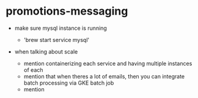 # promotions-messaging

- make sure mysql instance is running
  - 'brew start service mysql'

- when talking about scale
  - mention containerizing each service and having multiple instances of each
  - mention that when theres a lot of emails, then you can integrate batch processing via GKE batch job
  - mention 
